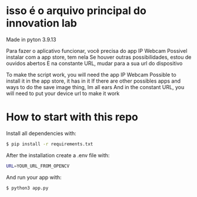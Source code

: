 # isso é o arquivo principal do innovation lab

Made in pyton 3.9.13
 
 Para fazer o aplicativo funcionar, você precisa do app IP Webcam
 Possivel instalar com a app store, tem nela
 Se houver outras possibilidades, estou de ouvidos abertos
 E na constante URL, mudar para a sua url do dispositivo
 
 To make the script work, you will need the app IP Webcam
 Possible to install it in the app store, it has in it
 If there are other possibles apps and ways to do the save image thing, Im all ears
 And in the constant URL, you will need to put your device url to make it work

How to start with this repo
===========================

Install all dependencies with: 
```bash
$ pip install -r requirements.txt
```

After the installation create a .env file with:
```bash
URL=YOUR_URL_FROM_OPENCV
```

And run your app with:
```bash
$ python3 app.py
```

